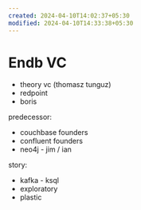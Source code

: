 ```yaml
---
created: 2024-04-10T14:02:37+05:30
modified: 2024-04-10T14:33:38+05:30
---
```


# Endb VC

- theory vc (thomasz tunguz)
- redpoint
- boris

predecessor:
- couchbase founders
- confluent founders
- neo4j - jim / ian

story:
- kafka - ksql 
- exploratory 
- plastic
